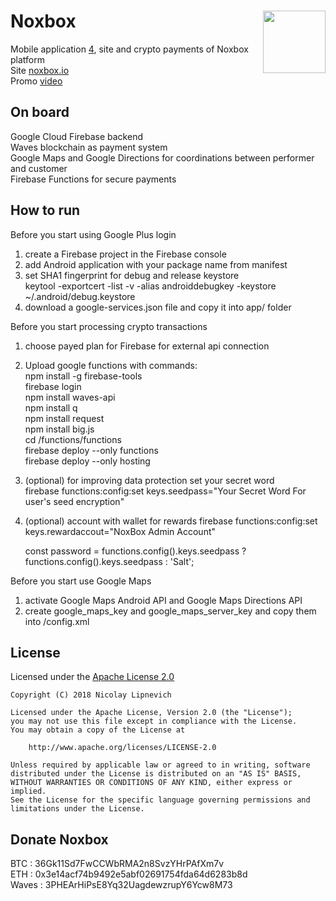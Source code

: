 # Noxbox <img src="https://noxbox.live/img/logo.png" align="right" width="100">

Mobile application [4], site and crypto payments of Noxbox platform <br/>
Site [noxbox.io][2] <br/>
Promo [video][3]

## On board
Google Cloud Firebase backend <br/>
Waves blockchain as payment system <br/>
Google Maps and Google Directions for coordinations between performer and customer <br/>
Firebase Functions for secure payments <br/>

## How to run

Before you start using Google Plus login
1. create a Firebase project in the Firebase console
2. add Android application with your package name from manifest
2. set SHA1 fingerprint for debug and release keystore<br/>
   keytool -exportcert -list -v -alias androiddebugkey -keystore ~/.android/debug.keystore
3. download a google-services.json file and copy it into app/ folder

Before you start processing crypto transactions
1. choose payed plan for Firebase for external api connection
2. Upload google functions with commands: <br/>
   npm install -g firebase-tools <br/>
   firebase login <br/>
   npm install waves-api <br/>
   npm install q <br/>
   npm install request <br/>
   npm install big.js <br/>
   cd /functions/functions <br/>
   firebase deploy --only functions <br/>
   firebase deploy --only hosting <br/>
3. (optional) for improving data protection set your secret word<br/>
   firebase functions:config:set keys.seedpass="Your Secret Word For user's seed encryption"
4. (optional) account with wallet for rewards
   firebase functions:config:set keys.rewardaccout="NoxBox Admin Account"

   const password = functions.config().keys.seedpass ? functions.config().keys.seedpass : 'Salt';

Before you start use Google Maps
1. activate Google Maps Android API and Google Maps Directions API
2. create google_maps_key and google_maps_server_key and copy them into /config.xml

## License

Licensed under the [Apache License 2.0][1]

	Copyright (C) 2018 Nicolay Lipnevich

	Licensed under the Apache License, Version 2.0 (the "License");
	you may not use this file except in compliance with the License.
	You may obtain a copy of the License at

	    http://www.apache.org/licenses/LICENSE-2.0

	Unless required by applicable law or agreed to in writing, software
	distributed under the License is distributed on an "AS IS" BASIS,
	WITHOUT WARRANTIES OR CONDITIONS OF ANY KIND, either express or implied.
	See the License for the specific language governing permissions and
	limitations under the License.

## Donate Noxbox
BTC : 36Gk11Sd7FwCCWbRMA2n8SvzYHrPAfXm7v <br/>
ETH : 0x3e14acf74b9492e5abf02691754fda64d6283b8d <br/>
Waves : 3PHEArHiPsE8Yq32UagdewzrupY6Ycw8M73 <br/>


[1]: http://www.apache.org/licenses/LICENSE-2.0
[2]: https://noxbox.live/
[3]: https://youtu.be/E_Q1wTN27jk
[4]: https://play.google.com/store/apps/details?id=live.noxbox
